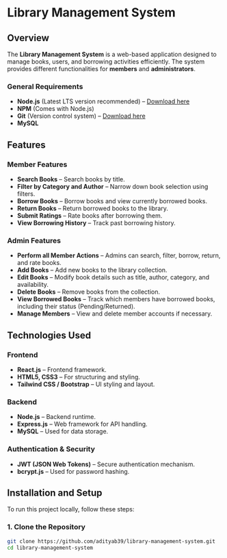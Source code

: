 # Library Management System

## Overview

The **Library Management System** is a web-based application designed to manage books, users, and borrowing activities efficiently. The system provides different functionalities for **members** and **administrators**.

### General Requirements
- **Node.js** (Latest LTS version recommended) – [Download here](https://nodejs.org/)
- **NPM** (Comes with Node.js) 
- **Git** (Version control system) – [Download here](https://git-scm.com/)
- **MySQL** 


## Features

### Member Features
- **Search Books** – Search books by title.
- **Filter by Category and Author** – Narrow down book selection using filters.
- **Borrow Books** – Borrow books and view currently borrowed books.
- **Return Books** – Return borrowed books to the library.
- **Submit Ratings** – Rate books after borrowing them.
- **View Borrowing History** – Track past borrowing history.

### Admin Features
- **Perform all Member Actions** – Admins can search, filter, borrow, return, and rate books.
- **Add Books** – Add new books to the library collection.
- **Edit Books** – Modify book details such as title, author, category, and availability.
- **Delete Books** – Remove books from the collection.
- **View Borrowed Books** – Track which members have borrowed books, including their status (Pending/Returned).
- **Manage Members** – View and delete member accounts if necessary.

## Technologies Used

### Frontend
- **React.js** – Frontend framework.
- **HTML5, CSS3** – For structuring and styling.
- **Tailwind CSS / Bootstrap** – UI styling and layout.

### Backend
- **Node.js** – Backend runtime.
- **Express.js** – Web framework for API handling.
- **MySQL**  – Used for data storage.

### Authentication & Security
- **JWT (JSON Web Tokens)** – Secure authentication mechanism.
- **bcrypt.js** – Used for password hashing.

## Installation and Setup

To run this project locally, follow these steps:

### 1. Clone the Repository

```bash
git clone https://github.com/adityab39/library-management-system.git
cd library-management-system
